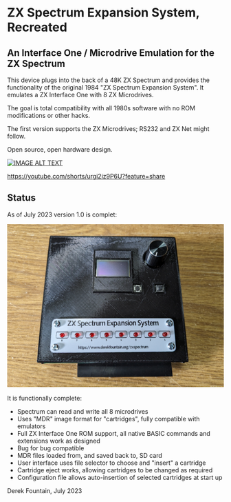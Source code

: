 # ZX Spectrum Expansion System, Recreated

## An Interface One / Microdrive Emulation for the ZX Spectrum

This device plugs into the back of a 48K ZX Spectrum and provides the
functionality of the original 1984 "ZX Spectrum Expansion System". It
emulates a ZX Interface One with 8 ZX Microdrives.

The goal is total compatibility with all 1980s software with no ROM
modifications or other hacks.

The first version supports the ZX Microdrives; RS232 and ZX Net might follow.

Open source, open hardware design.

[![IMAGE ALT TEXT](http://img.youtube.com/vi/urgi2iz9P6U/0.jpg)](http://www.youtube.com/watch?v=urgi2iz9P6U "ZX Spectrum Expansion System, Recreated")

https://youtube.com/shorts/urgi2iz9P6U?feature=share

## Status

As of July 2023 version 1.0 is complet:

![alt text](images/zses_2.jpg "v1.0")

It is functionally complete:

* Spectrum can read and write all 8 microdrives
* Uses "MDR" image format for "cartridges", fully compatible with emulators
* Full ZX Interface One ROM support, all native BASIC commands and extensions work as designed
* Bug for bug compatible
* MDR files loaded from, and saved back to, SD card
* User interface uses file selector to choose and "insert" a cartridge
* Cartridge eject works, allowing cartridges to be changed as required
* Configuration file allows auto-insertion of selected cartridges at start up

Derek Fountain, July 2023
